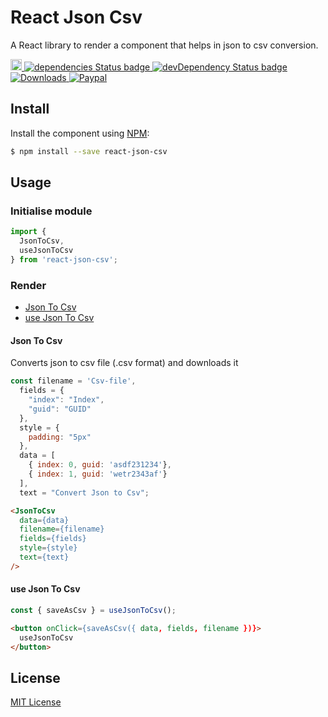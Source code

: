 # React Json Csv
A React library to render a component that helps in json to csv conversion.

<p>
  <a href="https://www.npmjs.com/package/react-json-csv">
    <img src="https://badge.fury.io/js/react-json-csv.svg" alt="npm version" height="18">
  </a>
  <a href="https://www.npmjs.com/package/react-json-csv">
    <img src="https://david-dm.org/praveenkumar-outlook/react-json-csv/status.svg" alt="dependencies Status badge">
    </a>
  <a href="https://www.npmjs.com/package/react-json-csv">
    <img src="https://david-dm.org/praveenkumar-outlook/react-json-csv/dev-status.svg" alt="devDependency Status badge">
  </a>
  <a href="https://www.npmjs.com/package/react-json-csv">
    <img src="https://img.shields.io/npm/dw/react-json-csv" alt="Downloads">
  </a>
  <a href="https://paypal.me/praveenkumarkalidass?locale.x=en_GB">
    <img src="https://img.shields.io/badge/paypal-donate-red" alt="Paypal">
  </a>
</p>

## Install

Install the component using [NPM](https://www.npmjs.com/):

```sh
$ npm install --save react-json-csv
```

## Usage

### Initialise module

```js
import {
  JsonToCsv,
  useJsonToCsv
} from 'react-json-csv';
```

### Render
- [Json To Csv](#json-to-csv)
- [use Json To Csv](#use-json-to-csv)

#### Json To Csv
Converts json to csv file (.csv format) and downloads it

```js
const filename = 'Csv-file',
  fields = {
    "index": "Index",
    "guid": "GUID"
  },
  style = {
    padding: "5px"
  },
  data = [
    { index: 0, guid: 'asdf231234'},
    { index: 1, guid: 'wetr2343af'}
  ],
  text = "Convert Json to Csv";
```

```html
<JsonToCsv
  data={data}
  filename={filename}
  fields={fields}
  style={style}
  text={text}
/>
```

#### use Json To Csv

```js
const { saveAsCsv } = useJsonToCsv();
```

```html
<button onClick={saveAsCsv({ data, fields, filename })}>
  useJsonToCsv
</button>
```

## License

[MIT License](http://opensource.org/licenses/MIT)
